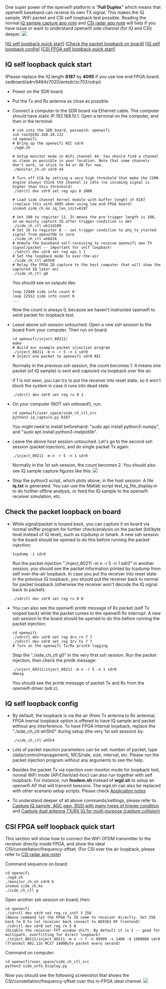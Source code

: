 <!--
Author: Xianjun Jiao
SPDX-FileCopyrightText: 2022 UGent
SPDX-License-Identifier: AGPL-3.0-or-later
-->

One super power of the openwifi platform is "**Full Duplex**" which means that openwifi baseband can receive its own TX signal.
This makes the IQ sample, WiFi packet and CSI self loopback test possible. Reading the normal [IQ sample capture app note](iq.md) and [CSI radar app note](radar-self-csi.md) will help if you have issue or want to understand openwifi side channel (for IQ and CSI) deeper.
![](./openwifi-loopback-principle.jpg)

[[IQ self loopback quick start](#IQ-self-loopback-quick-start)]
[[Check the packet loopback on board](#Check-the-packet-loopback-on-board)]
[[IQ self loopback config](#IQ-self-loopback-config)]
[[CSI FPGA self loopback quick start](#CSI-FPGA-self-loopback-quick-start)]

## IQ self loopback quick start
(Please replace the IQ length **8187** by **4095** if you use low end FPGA board: zedboard/adrv9464z7020/antsdr/zc702/sdrpi)
- Power on the SDR board.
- Put the Tx and Rx antenna as close as possible.
- Connect a computer to the SDR board via Ethernet cable. The computer should have static IP 192.168.10.1. Open a terminal on the computer, and then in the terminal:
  ```
  # ssh into the SDR board, password: openwifi
  ssh root@192.168.10.122
  cd openwifi
  # Bring up the openwifi NIC sdr0
  ./wgd.sh

  # Setup monitor mode in WiFi channel 44. You should find a channel as clean as possible in your location. Note that some channels don't work, so stick to 44 or 48 for now.
  ./monitor_ch.sh sdr0 44

  # Turn off CCA by setting a very high threshold that make the CSMA engine always think the channel is idle (no incoming signal is higher than this threshold)
  ./sdrctl dev sdr0 set reg xpu 8 1000
  
  # Load side channel kernel module with buffer lenght of 8187 (replace this with 4095 when using low end FPGA board)
  insmod side_ch.ko iq_len_init=8187
  
  # Set 100 to register 11. It means the pre trigger length is 100, so we mainly capture IQ after trigger condition is met
  ./side_ch_ctl wh11d100
  # Set 16 to register 8 -- set trigger condition to phy_tx_started signal from openofdm tx core
  ./side_ch_ctl wh8d16
  # Unmute the baseband self-receiving to receive openwifi own TX signal/packet -- important for self loopback!
  ./sdrctl dev sdr0 set reg xpu 1 1
  # Set the loopback mode to over-the-air
  ./side_ch_ctl wh5h0
  # Relay the FPGA IQ capture to the host computer that will show the captured IQ later on)
  ./side_ch_ctl g0
  ```
  You should see on outputs like:
  ```
  loop 22848 side info count 0
  loop 22912 side info count 0
  ...
  ```
  Now the count is always 0, because we haven't instructed openwifi to send packet for loopback test.
  
- Leave above ssh session untouched. Open a new ssh session to the board from your computer. Then run on board:
  ```
  cd openwifi/inject_80211/
  make
  # Build our example packet injection program
  ./inject_80211 -m n -r 5 -n 1 sdr0
  # Inject one packet to openwifi sdr0 NIC
  ```
  Normally in the previous ssh session, the count becomes 1. It means one packet (of IQ sample) is sent and captured via loopback over the air.
  
  If 1 is not seen, you can try to put the receiver into reset state, so it won't block the system in case it runs into dead state
  ```
  ./sdrctl dev sdr0 set reg rx 0 1
  ```

- On your computer (NOT ssh onboard!), run:
  ```
  cd openwifi/user_space/side_ch_ctl_src
  python3 iq_capture.py 8187
  ```
  You might need to install beforehand: "sudo apt install python3-numpy", and "sudo apt install python3-matplotlib".
  
- Leave the above host session untouched. Let's go to the second ssh session (packet injection), and do single packet Tx again:
  ```
  ./inject_80211 -m n -r 5 -n 1 sdr0
  ```
  Normally in the 1st ssh session, the count becomes 2. You should also see IQ sample capture figures like this:
  ![](./openwifi-iq-loopback.jpg)
  
- Stop the python3 script, which plots above, in the host session. A file **iq.txt** is generated. You can use the Matlab script test_iq_file_display.m 
to do further offline analysis, or feed the IQ sample to the openwifi receiver simulation, etc.

## Check the packet loopback on board

- While signal/packet is looped back, you can capture it on board via normal sniffer program for further check/analysis on the packet (bit/byte level instead of IQ level), such as tcpdump or tshark.
  A new ssh session to the board should be opened to do this before running the packet injection:
  ```
  tcpdump -i sdr0
  ```
  Run the packet injection "./inject_80211 -m n -r 5 -n 1 sdr0" in another session, you should see the packet information printed by tcpdump from self over-the-air loopback. In case you put the receiver into reset state in the previous IQ loopback, you should put the receiver back to normal for packet loopback (otherwise the receiver won't decode the IQ signal back to packet):
  ```
  ./sdrctl dev sdr0 set reg rx 0 0
  ```
  
- You can also see the openwifi printk message of Rx packet (self Tx looped back) while the packet comes to the openwifi Rx interrupt.
  A new ssh session to the board should be opened to do this before running the packet injection:
  ```
  cd openwifi
  ./sdrctl dev sdr0 set reg drv_rx 7 7
  ./sdrctl dev sdr0 set reg drv_tx 7 7
  # Turn on the openwifi Tx/Rx printk logging
  ```
  Stop the "./side_ch_ctl g0" in the very first ssh session. Run the packet injection, then check the printk message:
  ```
  ./inject_80211/inject_80211 -m n -r 5 -n 1 sdr0
  dmesg
  ```
  You should see the printk message of packet Tx and Rx from the openwifi driver (sdr.c).

## IQ self loopback config

- By default, the loopback is via the air (from Tx antenna to Rx antenna). FPGA inernal loopback option is offered to have IQ sample and packet without 
  any interference. To have FPGA internal loopback, replace the "./side_ch_ctl wh5h0" during setup (the very 1st ssh session) by:
  ```
  ./side_ch_ctl wh5h4
  ```
- Lots of packet injection parameters can be set: number of packet, type (data/control/management), MCS/rate, size, interval, etc. Please run the packet injection
  program without any arguments to see the help.
  
- Besides the packet Tx via injection over monitor mode for loopback test, normal WiFi mode (AP/Client/ad-hoc) can also run together with self loopback. 
  For instance, run **fosdem.sh** instead of **wgd.sh** to setup an openwifi AP that will transmit beacons. The wgd.sh can also be replaced with other scenario
  setup scripts. Please check [Application notes](README.md)

- To understand deeper of all above commands/settings, please refer to [Capture IQ sample, AGC gain, RSSI with many types of trigger condition](iq.md) and
  [Capture dual antenna TX/RX IQ for multi-purpose (capture collision)](iq_2ant.md)
  
## CSI FPGA self loopback quick start

This section will show how to connect the WiFi OFDM transmitter to the receiver directly inside FPGA, and show the ideal CSI/constellation/frequency-offset. (For CSI over the air loopback, please refer to [CSI radar app note](radar-self-csi.md))

Command sequence on board:
```
cd openwifi
./wgd.sh
./monitor_ch.sh sdr0 6
insmod side_ch.ko
./side_ch_ctl g
```
Open another ssh session on board, then:
```
cd openwifi
./sdrctl dev sdr0 set reg rx_intf 3 256
(Above command let the FPGA Tx IQ come to receiver directly. Set 256 back to 0 to let receiver back connect to AD9361 RF frontend)
./sdrctl dev sdr0 set reg rx 5 0
(Disable the receiver FFT window shift. By default it is 1 -- good for multipath, overfitting for direct loopback)
./inject_80211/inject_80211 -m n -r 7 -n 99999 -s 1400 -d 1000000 sdr0
(Transmit 802.11n MCS7 1400Byte packet every second)
```

Command on computer:
```
cd openwifi/user_space/side_ch_ctl_src
python3 side_info_display.py
```
Now you should see the following screenshot that shows the CSI/constellation/frequency-offset over this in-FPGA ideal channel.
![](./openwifi-csi-fpga-loopback.jpg)
